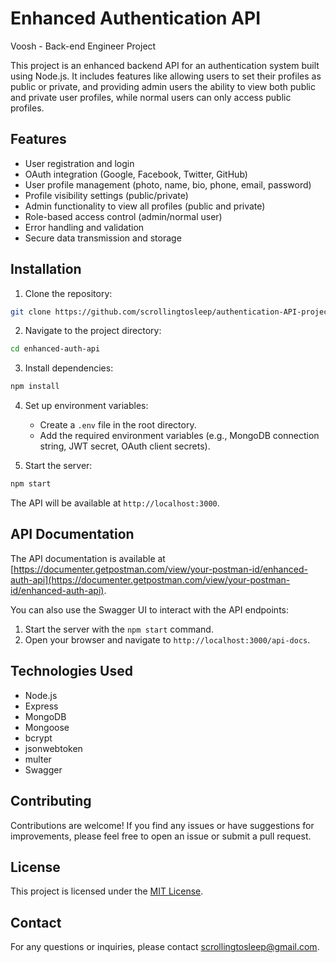 # Enhanced Authentication API
Voosh - Back-end Engineer Project

This project is an enhanced backend API for an authentication system built using Node.js. It includes features like allowing users to set their profiles as public or private, and providing admin users the ability to view both public and private user profiles, while normal users can only access public profiles.

## Features

- User registration and login
- OAuth integration (Google, Facebook, Twitter, GitHub)
- User profile management (photo, name, bio, phone, email, password)
- Profile visibility settings (public/private)
- Admin functionality to view all profiles (public and private)
- Role-based access control (admin/normal user)
- Error handling and validation
- Secure data transmission and storage

## Installation

1. Clone the repository:

```bash
git clone https://github.com/scrollingtosleep/authentication-API-project.git
```

2. Navigate to the project directory:

```bash
cd enhanced-auth-api
```

3. Install dependencies:

```bash
npm install
```

4. Set up environment variables:

   - Create a `.env` file in the root directory.
   - Add the required environment variables (e.g., MongoDB connection string, JWT secret, OAuth client secrets).

5. Start the server:

```bash
npm start
```

The API will be available at `http://localhost:3000`.

## API Documentation

The API documentation is available at [https://documenter.getpostman.com/view/your-postman-id/enhanced-auth-api](https://documenter.getpostman.com/view/your-postman-id/enhanced-auth-api).

You can also use the Swagger UI to interact with the API endpoints:

1. Start the server with the `npm start` command.
2. Open your browser and navigate to `http://localhost:3000/api-docs`.

## Technologies Used

- Node.js
- Express
- MongoDB
- Mongoose
- bcrypt
- jsonwebtoken
- multer
- Swagger

## Contributing

Contributions are welcome! If you find any issues or have suggestions for improvements, please feel free to open an issue or submit a pull request.

## License

This project is licensed under the [MIT License](LICENSE).

## Contact

For any questions or inquiries, please contact [scrollingtosleep@gmail.com](mailto:scrollingtosleep@gmail.com).
